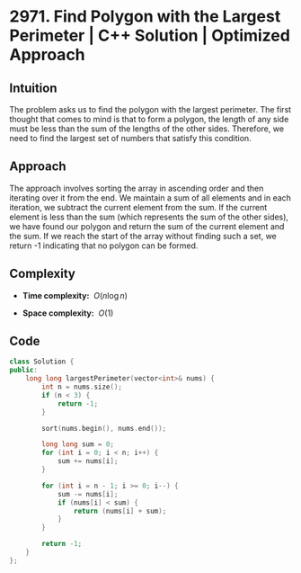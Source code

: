 # 2971. Find Polygon with the Largest Perimeter | C++ Solution | Optimized Approach

## Intuition

The problem asks us to find the polygon with the largest perimeter. The first thought that comes to mind is that to form a polygon, the length of any side must be less than the sum of the lengths of the other sides. Therefore, we need to find the largest set of numbers that satisfy this condition.

## Approach

The approach involves sorting the array in ascending order and then iterating over it from the end. We maintain a sum of all elements and in each iteration, we subtract the current element from the sum. If the current element is less than the sum (which represents the sum of the other sides), we have found our polygon and return the sum of the current element and the sum. If we reach the start of the array without finding such a set, we return -1 indicating that no polygon can be formed.

## Complexity

-   **Time complexity:** &nbsp;$O(n \log n)$

-   **Space complexity:** &nbsp;$O(1)$

## Code

```cpp
class Solution {
public:
    long long largestPerimeter(vector<int>& nums) {
        int n = nums.size();
        if (n < 3) {
            return -1;
        }

        sort(nums.begin(), nums.end());

        long long sum = 0;
        for (int i = 0; i < n; i++) {
            sum += nums[i];
        }

        for (int i = n - 1; i >= 0; i--) {
            sum -= nums[i];
            if (nums[i] < sum) {
                return (nums[i] + sum);
            }
        }

        return -1;
    }
};
```

